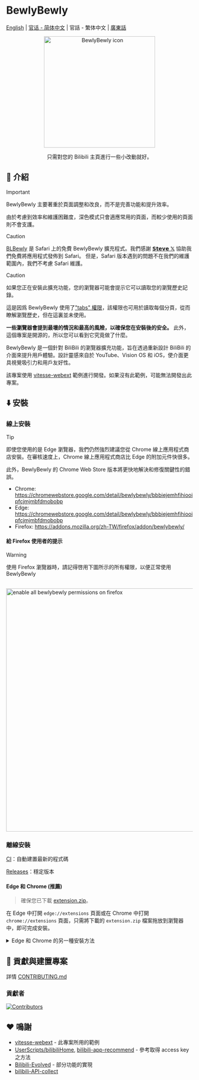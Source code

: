 # BewlyBewly

[English](README.md) | [官话 - 简体中文](README-cmn_CN.md) | 官話 - 繁体中文 | [廣東話](README-jyut.md)

<p align="center" style="margin-bottom: 0px !important;">
<img width="300" alt="BewlyBewly icon" src="https://cdn.jsdelivr.net/gh/BewlyBewly/Imgs/logos/bewlybewly-vtuber-logo.png"><br/>
</p>

<p align="center">只需對您的 Bilibili 主頁進行一些小改動就好。</p>

<!-- ![min1](https://github.com/hakadao/BewlyBewly/assets/33394391/951f9e2a-d0e1-452c-83a9-dc6d85c4d441)
![min2](https://github.com/hakadao/BewlyBewly/assets/33394391/3e75dd20-f60b-4645-b434-23a24c72959c) -->

## 👋 介紹

> [!IMPORTANT]
> BewlyBewly 主要著重於頁面調整和改良，而不是完善功能和提升效率。
>
> 由於考慮到效率和維護困難度，深色模式只會適應常用的頁面，而較少使用的頁面則不會支護。

> [!CAUTION]
> [BLBewly](https://apps.apple.com/us/app/blbewly/id6742200021) 是 Safari 上的免費 BewlyBewly 擴充程式。我們感謝 [𝗦𝘁𝗲𝘃𝗲 𝕏](https://x.com/st7evechou) 協助我們免費將應用程式發佈到 Safari。
> 但是，Safari 版本遇到的問題不在我們的維護範圍內，我們不考慮 Safari 維護。

> [!CAUTION]
> 如果您正在安裝此擴充功能，您的瀏覽器可能會提示它可以讀取您的瀏覽歷史記錄。
>
> 這是因爲 BewlyBewly 使用了["tabs" 權限](https://developer.chrome.com/docs/extensions/reference/api/tabs)，該權限也可用於讀取每個分頁，從而瞭解瀏覽歷史，但在這裏並未使用。
>
> **一些瀏覽器會提到最壞的情況和最高的風險，以確保您在安裝後的安全。**
> 此外，這個專案是開源的，所以您可以看到它究竟做了什麼。

BewlyBewly 是一個針對 BiliBili 的瀏覽器擴充功能，旨在透過重新設計 BiliBili 的介面來提升用戶體驗。設計靈感來自於 YouTube、Vision OS 和 iOS，使介面更具視覺吸引力和用戶友好性。

該專案使用 [vitesse-webext](https://github.com/antfu/vitesse-webext) 範例進行開發。如果沒有此範例，可能無法開發出此專案。

## ⬇️ 安裝

### 線上安裝

> [!TIP]
> 即使您使用的是 Edge 瀏覽器，我們仍然強烈建議您從 Chrome 線上應用程式商店安裝。在審核速度上，Chrome 線上應用程式商店比 Edge 的附加元件快很多。
>
> 此外，BewlyBewly 的 Chrome Web Store 版本將更快地解決和修復關鍵性的錯誤。

- Chrome: <https://chromewebstore.google.com/detail/bewlybewly/bbbiejemhfihiooipfcjmjmbfdmobobp>
- Edge: <https://chromewebstore.google.com/detail/bewlybewly/bbbiejemhfihiooipfcjmjmbfdmobobp>
- Firefox: <https://addons.mozilla.org/zh-TW/firefox/addon/bewlybewly/>

#### 給 Firefox 使用者的提示

> [!WARNING]
> 使用 Firefox 瀏覽器時，請記得啓用下圖所示的所有權限，以便正常使用 BewlyBewly

<br/> <img width="655" alt="enable all bewlybewly permissions on firefox" src="https://github.com/hakadao/BewlyBewly/assets/33394391/9566aed8-040a-4435-a2ec-c61117f8e429">

### 離線安裝

[CI](https://github.com/hakadao/BewlyBewly/actions)：自動建置最新的程式碼

[Releases](https://github.com/hakadao/BewlyBewly/releases)：穩定版本

#### Edge 和 Chrome (推薦)

> 確保您已下載 [extension.zip](https://github.com/hakadao/BewlyBewly/releases)。

在 Edge 中打開 `edge://extensions` 頁面或在 Chrome 中打開 `chrome://extensions` 頁面，只需將下載的 `extension.zip` 檔案拖放到瀏覽器中，即可完成安裝。

<details>
 <summary> Edge 和 Chrome 的另一種安裝方法 </summary>

#### Edge

> 確保您已下載 [extension.zip](https://github.com/hakadao/BewlyBewly/releases) 並且解壓縮此檔案。

1. 在地址欄中輸入 `edge://extensions/`，然後按下 Enter 鍵
2. 打開`開發者模式`，然後按下`載入解壓縮` <br/> <img width="655" alt="image" src="https://user-images.githubusercontent.com/33394391/232246901-e3544c16-bde2-480d-b770-ca5242793963.png">
3. 將已解壓縮的擴充功能的資料夾載入到您的瀏覽器

#### Chrome
>
> 確保您已下載 [extension.zip](https://github.com/hakadao/BewlyBewly/releases) 並且解壓縮此檔案。

1. 在地址欄中輸入 `chrome://extensions/`，然後按下 Enter 鍵
2. 打開`開發者模式`，然後按下`載入解壓縮` <br/> <img width="655" alt="Snipaste_2022-03-27_18-17-04" src="https://user-images.githubusercontent.com/33394391/160276882-13da0484-92c1-47dd-add8-7655c5c2bf1c.png">
3. 將已解壓縮的擴充功能的資料夾載入到您的瀏覽器

</details>

## 🤝 貢獻與建置專案

詳情 [CONTRIBUTING.md](docs/CONTRIBUTING-cmn_TW.md)

### 貢獻者

[![Contributors](https://contrib.rocks/image?repo=hakadao/BewlyBewly)](https://github.com/BewlyBewly/BewlyBewly/graphs/contributors)

## ❤️ 鳴謝

- [vitesse-webext](https://github.com/antfu/vitesse-webext) - 此專案所用的範例
- [UserScripts/bilibiliHome](https://github.com/indefined/UserScripts/tree/master/bilibiliHome), [bilibili-app-recommend](https://github.com/magicdawn/bilibili-app-recommend) - 參考取得 access key 之方法
- [Bilibili-Evolved](https://github.com/the1812/Bilibili-Evolved) - 部分功能的實現
- [bilibili-API-collect](https://github.com/SocialSisterYi/bilibili-API-collect)
